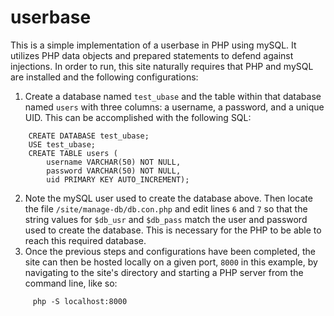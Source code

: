 # userbase
This is a simple implementation of a userbase in PHP using mySQL. It utilizes PHP data objects and prepared statements to defend against injections. In order to run, this site naturally requires that PHP and mySQL are installed and the following configurations:

1. Create a database named `test_ubase` and the table within that database named `users` with three columns: a username, a password, and a unique UID. This can be accomplished with the following SQL:

```
    CREATE DATABASE test_ubase;
    USE test_ubase;
    CREATE TABLE users (
        username VARCHAR(50) NOT NULL,
        password VARCHAR(50) NOT NULL,
        uid PRIMARY KEY AUTO_INCREMENT);
```
2. Note the mySQL user used to create the database above. Then locate the file `/site/manage-db/db.con.php` and edit lines `6` and `7` so that the string values for `$db_usr` and `$db_pass` match the user and password used to create the database. This is necessary for the PHP to be able to reach this required database.
3. Once the previous steps and configurations have been completed, the site can then be hosted locally on a given port, `8000` in this example, by navigating to the site's directory and starting a PHP server from the command line, like so:
```
     php -S localhost:8000
```
